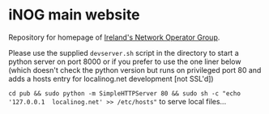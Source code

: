 # iNOG main website

Repository for homepage of [Ireland's Network Operator Group](https://inog.net).

Please use the supplied `devserver.sh` script in the directory to start a python
server on port 8000 or if you prefer to use the one liner below (which doesn't
check the python version but runs on privileged port 80 and adds a hosts entry
for localinog.net development [not SSL'd])

`cd pub && sudo python -m SimpleHTTPServer 80 && sudo sh -c "echo '127.0.0.1  localinog.net' >> /etc/hosts"` to serve local files...

